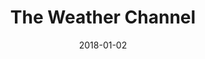 ---
layout: site
title: "The Weather Channel"
date: 2018-01-02
categories: [news-weather]
version: 1.3.16
major: 1
minor: 3
patch: 16
slug: the-weather-channel
link: https://edit.weather.com/
permalink: /sites/:slug
---